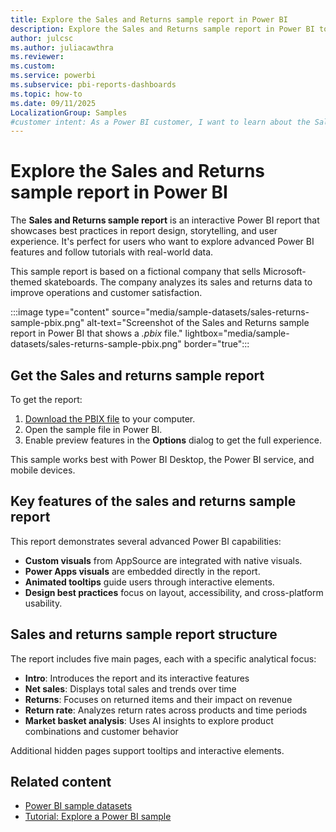 ```yaml
---
title: Explore the Sales and Returns sample report in Power BI
description: Explore the Sales and Returns sample report in Power BI to learn advanced features, improve operations, and enhance user experience.
author: julcsc
ms.author: juliacawthra
ms.reviewer: 
ms.custom:
ms.service: powerbi
ms.subservice: pbi-reports-dashboards
ms.topic: how-to
ms.date: 09/11/2025
LocalizationGroup: Samples
#customer intent: As a Power BI customer, I want to learn about the Sales and Returns sample report in Power BI.
---
```


# Explore the Sales and Returns sample report in Power BI

The **Sales and Returns sample report** is an interactive Power BI report that showcases best practices in report design, storytelling, and user experience. It's perfect for users who want to explore advanced Power BI features and follow tutorials with real-world data.

This sample report is based on a fictional company that sells Microsoft-themed skateboards. The company analyzes its sales and returns data to improve operations and customer satisfaction.

:::image type="content" source="media/sample-datasets/sales-returns-sample-pbix.png" alt-text="Screenshot of the Sales and Returns sample report in Power BI that shows a *.pbix* file." lightbox="media/sample-datasets/sales-returns-sample-pbix.png" border="true":::

## Get the Sales and returns sample report

To get the report:

1. [Download the PBIX file](https://github.com/microsoft/powerbi-desktop-samples/blob/main/Sample%20Reports/Sales%20%26%20Returns%20Sample%20v201912.pbix) to your computer.
1. Open the sample file in Power BI.
1. Enable preview features in the **Options** dialog to get the full experience.

This sample works best with Power BI Desktop, the Power BI service, and mobile devices.

## Key features of the sales and returns sample report 

This report demonstrates several advanced Power BI capabilities:

- **Custom visuals** from AppSource are integrated with native visuals.
- **Power Apps visuals** are embedded directly in the report.
- **Animated tooltips** guide users through interactive elements.
- **Design best practices** focus on layout, accessibility, and cross-platform usability.

## Sales and returns sample report structure

The report includes five main pages, each with a specific analytical focus:

- **Intro**: Introduces the report and its interactive features
- **Net sales**: Displays total sales and trends over time
- **Returns**: Focuses on returned items and their impact on revenue
- **Return rate**: Analyzes return rates across products and time periods
- **Market basket analysis**: Uses AI insights to explore product combinations and customer behavior

Additional hidden pages support tooltips and interactive elements.

## Related content

- [Power BI sample datasets](sample-datasets.md)
- [Tutorial: Explore a Power BI sample](sample-tutorial-connect-to-the-samples.md)

